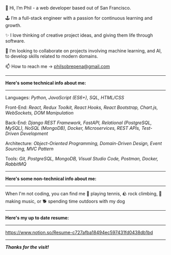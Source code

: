 👋 Hi, I’m Phil - a web developer based out of San Francisco.

🕹 I’m a full-stack engineer with a passion for continuous learning and growth.

✨ I love thinking of creative project ideas, and giving them life through software.

💞️ I’m looking to collaborate on projects involving machine learning, and AI, to develop skills related to modern domains.

📫 How to reach me -> philsobrepena@gmail.com
______________________________________________________________________________________________________________________________________________________________________
**Here's some technical info about me:**
______________________________________________________________________________________________________________________________________________________________________

Languages:
_Python, JavaScript (ES6+), SQL, HTML/CSS_

Front-End:
_React, Redux Toolkit, React Hooks, React Bootstrap, Chart.js, WebSockets, DOM Manipulation_

Back-End:
_Django REST Framework, FastAPI, Relational (PostgreSQL, MySQL), NoSQL (MongoDB), Docker, Microservices, REST APIs, Test-Driven Development_

Architecture:
_Object-Oriented Programming, Domain-Driven Design, Event Sourcing, MVC Pattern_

Tools:
_Git, PostgreSQL, MongoDB, Visual Studio Code, Postman, Docker, RabbitMQ_

______________________________________________________________________________________________________________________________________________________________________
**Here's some non-technical info about me:**
______________________________________________________________________________________________________________________________________________________________________

When I'm not coding, you can find me 
🎾 playing tennis, 
🪨 rock climbing, 
🎸  making music, 
or 
🐕 spending time outdoors with my dog
______________________________________________________________________________________________________________________________________________________________________
**Here's my up to date resume:**
______________________________________________________________________________________________________________________________________________________________________

https://www.notion.so/Resume-c727afba18494ec597431fd0438db1bd
______________________________________________________________________________________________________________________________________________________________________

_**Thanks for the visit!**_
